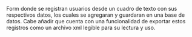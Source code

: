 Form donde se registran usuarios desde un cuadro de texto con sus respectivos datos, los cuales se agregaran y guardaran en una base de datos.
Cabe añadir que cuenta con una funcionalidad de exportar estos registros como un archivo xml legible para su lectura y uso.
